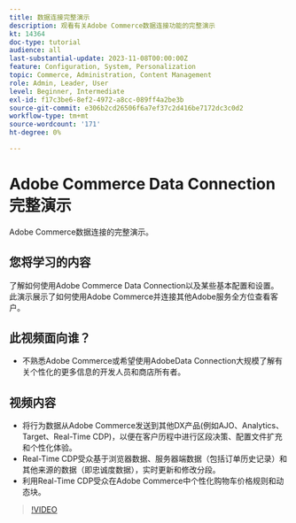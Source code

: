 ```yaml
---
title: 数据连接完整演示
description: 观看有关Adobe Commerce数据连接功能的完整演示
kt: 14364
doc-type: tutorial
audience: all
last-substantial-update: 2023-11-08T00:00:00Z
feature: Configuration, System, Personalization
topic: Commerce, Administration, Content Management
role: Admin, Leader, User
level: Beginner, Intermediate
exl-id: f17c3be6-8ef2-4972-a8cc-089ff4a2be3b
source-git-commit: e306b2cd26506f6a7ef37c2d416be7172dc3c0d2
workflow-type: tm+mt
source-wordcount: '171'
ht-degree: 0%

---
```


# Adobe Commerce Data Connection完整演示

Adobe Commerce数据连接的完整演示。

## 您将学习的内容

了解如何使用Adobe Commerce Data Connection以及某些基本配置和设置。 此演示展示了如何使用Adobe Commerce并连接其他Adobe服务全方位查看客户。

## 此视频面向谁？

* 不熟悉Adobe Commerce或希望使用AdobeData Connection大规模了解有关个性化的更多信息的开发人员和商店所有者。

## 视频内容

* 将行为数据从Adobe Commerce发送到其他DX产品(例如AJO、Analytics、Target、Real-Time CDP)，以便在客户历程中进行区段决策、配置文件扩充和个性化体验。
* Real-Time CDP受众基于浏览器数据、服务器端数据（包括订单历史记录）和其他来源的数据（即忠诚度数据），实时更新和修改分段。
* 利用Real-Time CDP受众在Adobe Commerce中个性化购物车价格规则和动态块。

>[!VIDEO](https://video.tv.adobe.com/v/3425591?learn=on)
